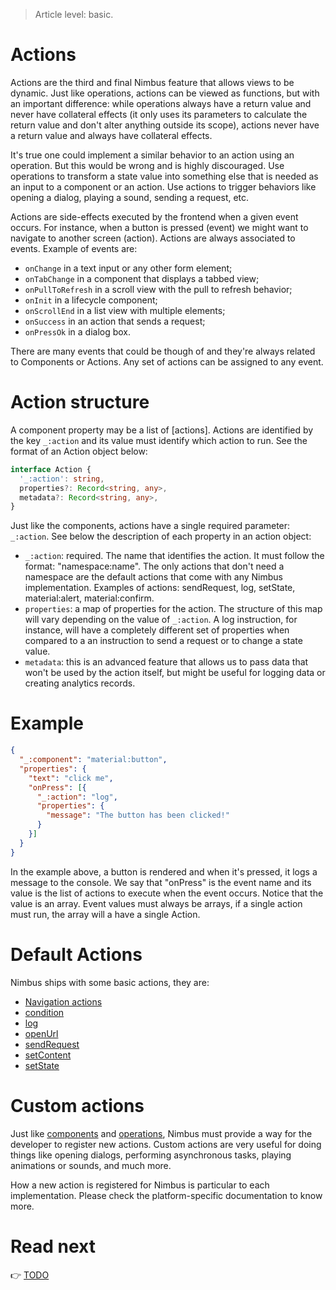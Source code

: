> Article level: basic.

# Actions
Actions are the third and final Nimbus feature that allows views to be dynamic. Just like operations, actions can be
viewed as functions, but with an important difference: while operations always have a return value and never have
collateral effects (it only uses its parameters to calculate the return value and don't alter anything outside its
scope), actions never have a return value and always have collateral effects.

It's true one could implement a similar behavior to an action using an operation. But this would be wrong and is highly
discouraged. Use operations to transform a state value into something else that is needed as an input to a component
or an action. Use actions to trigger behaviors like opening a dialog, playing a sound, sending a request, etc.

Actions are side-effects executed by the frontend when a given event occurs. For instance, when a
button is pressed (event) we might want to navigate to another screen (action). Actions are always associated to events.
Example of events are:

- `onChange` in a text input or any other form element;
- `onTabChange` in a component that displays a tabbed view;
- `onPullToRefresh` in a scroll view with the pull to refresh behavior;
- `onInit` in a lifecycle component;
- `onScrollEnd` in a list view with multiple elements;
- `onSuccess` in an action that sends a request;
- `onPressOk` in a dialog box.

There are many events that could be though of and they're always related to Components or Actions. Any set
of actions can be assigned to any event.

# Action structure
A component property may be a list of [actions]. Actions are identified by the key `_:action` and its value must
identify which action to run. See the format of an Action object below:

```typescript
interface Action {
  '_:action': string,
  properties?: Record<string, any>,
  metadata?: Record<string, any>,
}
```

Just like the components, actions have a single required parameter: `_:action`. See below the description of each property in an action object:
- `_:action`: required. The name that identifies the action. It must follow the format: "namespace:name". The only actions that don't need a
namespace are the default actions that come with any Nimbus implementation. Examples of actions: sendRequest, log, setState, material:alert,
material:confirm.
- `properties`: a map of properties for the action. The structure of this map will vary depending on the value of `_:action`. A log instruction, for
instance, will have a completely different set of properties when compared to a an instruction to send a request or to change a state value.
- `metadata`: this is an advanced feature that allows us to pass data that won't be used by the action itself, but might be useful for logging data or
creating analytics records.

# Example
```json
{
  "_:component": "material:button",
  "properties": {
    "text": "click me",
    "onPress": [{
      "_:action": "log",
      "properties": {
        "message": "The button has been clicked!"
      }
    }]
  }
}
```

In the example above, a button is rendered and when it's pressed, it logs a message to the console. We say that "onPress" is the event name and its
value is the list of actions to execute when the event occurs. Notice that the value is an array. Event values must always be arrays, if a single
action must run, the array will a have a single Action.

# Default Actions
Nimbus ships with some basic actions, they are:

- [Navigation actions](default-actions/navigation.md)
- [condition](default-actions/condition.md)
- [log](default-actions/log.md)
- [openUrl](default-actions/open-url.md)
- [sendRequest](default-actions/send-request.md)
- [setContent](default-actions/log.md)
- [setState](default-actions/set-state.md)

# Custom actions
Just like [components](/component.md) and [operations](/operation.md), Nimbus must provide a way for the developer to register new actions. Custom
actions are very useful for doing things like opening dialogs, performing asynchronous tasks, playing animations or sounds, and much more.

How a new action is registered for Nimbus is particular to each implementation. Please check the platform-specific documentation to know more.

# Read next
:point_right: [TODO](/todo_link)
